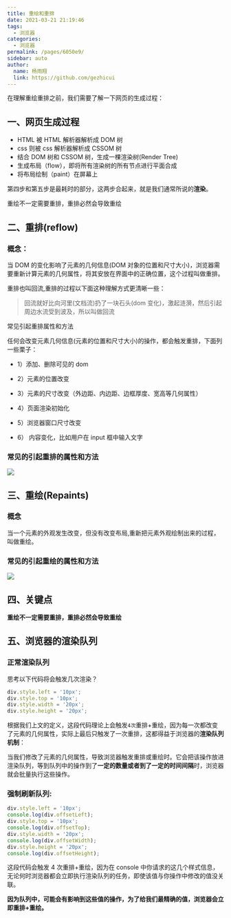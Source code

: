 ```yaml
---
title: 重绘和重排
date: 2021-03-21 21:19:46
tags:
  - 浏览器
categories:
  - 浏览器
permalink: /pages/6050e9/
sidebar: auto
author:
  name: 杨雨翔
  link: https://github.com/gezhicui
---
```


在理解重绘重排之前，我们需要了解一下网页的生成过程：

## 一、网页生成过程

- HTML 被 HTML 解析器解析成 DOM 树
- css 则被 css 解析器解析成 CSSOM 树
- 结合 DOM 树和 CSSOM 树，生成一棵渲染树(Render Tree)
- 生成布局（flow），即将所有渲染树的所有节点进行平面合成
- 将布局绘制（paint）在屏幕上

第四步和第五步是最耗时的部分，这两步合起来，就是我们通常所说的**渲染**。

重绘不一定需要重排，重排必然会导致重绘

## 二、重排(reflow)

### 概念：

当 DOM 的变化影响了元素的几何信息(DOM 对象的位置和尺寸大小)，浏览器需要重新计算元素的几何属性，将其安放在界面中的正确位置，这个过程叫做重排。

重排也叫回流,重排的过程以下面这种理解方式更清晰一些：

> 回流就好比向河里(文档流)扔了一块石头(dom 变化)，激起涟漪，然后引起周边水流受到波及，所以叫做回流

常见引起重排属性和方法

任何会改变元素几何信息(元素的位置和尺寸大小)的操作，都会触发重排，下面列一些栗子：

- 1）添加、删除可见的 dom

- 2）元素的位置改变

- 3）元素的尺寸改变（外边距、内边距、边框厚度、宽高等几何属性）

- 4）页面渲染初始化

- 5）浏览器窗口尺寸改变

- 6） 内容变化，比如用户在 input 框中输入文字

### 常见的引起重排的属性和方法

![](https://yangblogimg.oss-cn-hangzhou.aliyuncs.com/blogImg/重排属性方法.png)

## 三、重绘(Repaints)

### 概念

当一个元素的外观发生改变，但没有改变布局,重新把元素外观绘制出来的过程，叫做重绘。

### 常见的引起重绘的属性和方法

![](https://yangblogimg.oss-cn-hangzhou.aliyuncs.com/blogImg/重绘属性.png)

## 四、关键点

**重绘不一定需要重排，重排必然会导致重绘**

## 五、浏览器的渲染队列

### 正常渲染队列

思考以下代码将会触发几次渲染？

```js
div.style.left = '10px';
div.style.top = '10px';
div.style.width = '20px';
div.style.height = '20px';
```

根据我们上文的定义，这段代码理论上会触发`4次`重排+重绘，因为每一次都改变了元素的几何属性，实际上最后只触发了一次重排，这都得益于浏览器的**渲染队列机制**：

当我们修改了元素的几何属性，导致浏览器触发重排或重绘时。它会把该操作放进渲染队列，等到队列中的操作到了**一定的数量或者到了一定的时间间隔**时，浏览器就会批量执行这些操作。

### 强制刷新队列:

```js
div.style.left = '10px';
console.log(div.offsetLeft);
div.style.top = '10px';
console.log(div.offsetTop);
div.style.width = '20px';
console.log(div.offsetWidth);
div.style.height = '20px';
console.log(div.offsetHeight);
```

这段代码会触发 4 次重排+重绘，因为在 console 中你请求的这几个样式信息，无论何时浏览器都会立即执行渲染队列的任务，即使该值与你操作中修改的值没关联。

**因为队列中，可能会有影响到这些值的操作，为了给我们最精确的值，浏览器会立即重排+重绘。**
